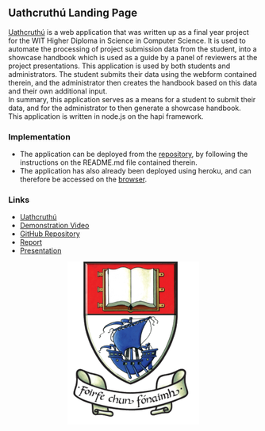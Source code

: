 ## Uathcruthú Landing Page

[Uathcruthú](https://uathcruthu.herokuapp.com/) is a web application that was written up as a final year project for the WIT Higher Diploma in Science in Computer Science. It is used to automate the processing of project submission data from the student, into a showcase handbook which is used as a guide by a panel of reviewers at the project presentations. This application is used by both students and administrators. The student submits their data using the webform contained therein, and the administrator then creates the handbook based on this data and their own additional input.
<br>In summary, this application serves as a means for a student to submit their data, and for the administrator to then generate a showcase handbook.
<br>This application is written in node.js on the hapi framework.

### Implementation
* The application can be deployed from the [repository](https://github.com/cathalohinse/Uathcruthu), by following the instructions on the README.md file contained therein.
* The application has also already been deployed using heroku, and can therefore be accessed on the [browser](https://uathcruthu.herokuapp.com/).

### Links
* [Uathcruthú](https://uathcruthu.herokuapp.com/)
* [Demonstration Video](https://www.youtube.com/watch?v=Nly0TXLTJAA)
* [GitHub Repository](https://github.com/cathalohinse/Uathcruthu)
* [Report](https://cathalohinse.github.io/Uathcruthu/report.pdf)
* [Presentation](https://cathalohinse.github.io/Uathcruthu/presentation.pptx)

<p align="center">
  <img src="wit.png" alt="WIT Crest"/>
</p>
